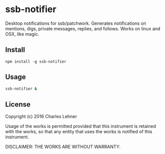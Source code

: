 # ssb-notifier

Desktop notifications for ssb/patchwork. Generates notifications on mentions,
digs, private messages, replies, and follows. Works on linux and OSX, like magic.

## Install

```
npm install -g ssb-notifier
```

## Usage

```sh
ssb-notifier &
```

## License

Copyright (c) 2016 Charles Lehner

Usage of the works is permitted provided that this instrument is
retained with the works, so that any entity that uses the works is
notified of this instrument.

DISCLAIMER: THE WORKS ARE WITHOUT WARRANTY.
